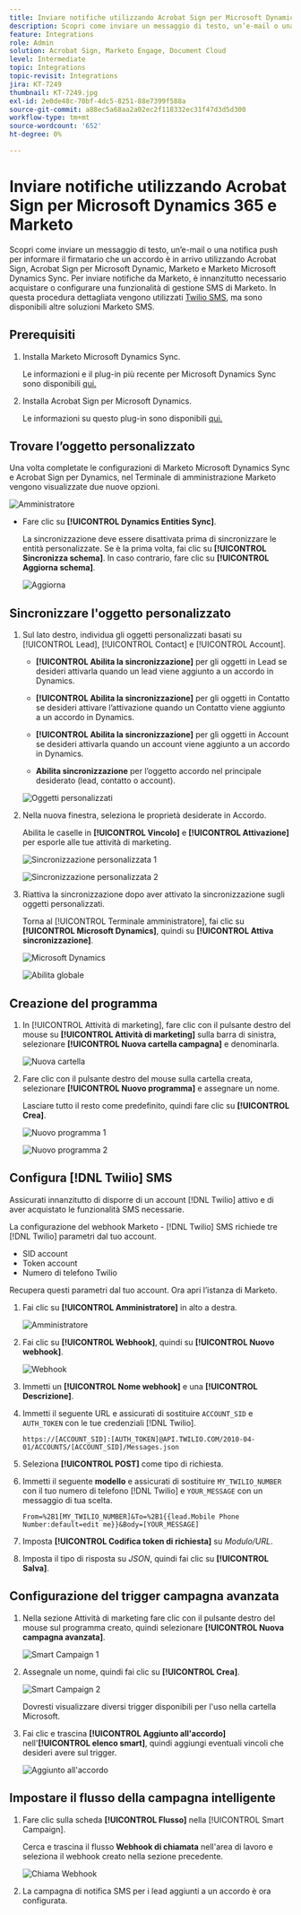 ```yaml
---
title: Inviare notifiche utilizzando Acrobat Sign per Microsoft Dynamics 365 e Marketo
description: Scopri come inviare un messaggio di testo, un’e-mail o una notifica push per informare il firmatario che è in arrivo un accordo
feature: Integrations
role: Admin
solution: Acrobat Sign, Marketo Engage, Document Cloud
level: Intermediate
topic: Integrations
topic-revisit: Integrations
jira: KT-7249
thumbnail: KT-7249.jpg
exl-id: 2e0de48c-70bf-4dc5-8251-88e7399f588a
source-git-commit: a88ec5a68aa2a02ec2f118332ec31f47d3d5d300
workflow-type: tm+mt
source-wordcount: '652'
ht-degree: 0%

---
```


# Inviare notifiche utilizzando Acrobat Sign per Microsoft Dynamics 365 e Marketo

Scopri come inviare un messaggio di testo, un’e-mail o una notifica push per informare il firmatario che un accordo è in arrivo utilizzando Acrobat Sign, Acrobat Sign per Microsoft Dynamic, Marketo e Marketo Microsoft Dynamics Sync. Per inviare notifiche da Marketo, è innanzitutto necessario acquistare o configurare una funzionalità di gestione SMS di Marketo. In questa procedura dettagliata vengono utilizzati [Twilio SMS](https://launchpoint.marketo.com/twilio/twilio-sms-for-marketo/), ma sono disponibili altre soluzioni Marketo SMS.

## Prerequisiti

1. Installa Marketo Microsoft Dynamics Sync.

   Le informazioni e il plug-in più recente per Microsoft Dynamics Sync sono disponibili [qui.](https://experienceleague.adobe.com/docs/marketo/using/product-docs/crm-sync/microsoft-dynamics/marketo-plugin-releases-for-microsoft-dynamics.html)

1. Installa Acrobat Sign per Microsoft Dynamics.

   Le informazioni su questo plug-in sono disponibili [qui.](https://helpx.adobe.com/ca/sign/using/microsoft-dynamics-integration-installation-guide.html)

## Trovare l’oggetto personalizzato

Una volta completate le configurazioni di Marketo Microsoft Dynamics Sync e Acrobat Sign per Dynamics, nel Terminale di amministrazione Marketo vengono visualizzate due nuove opzioni.

![Amministratore](assets/adminTerminal.png)

* Fare clic su **[!UICONTROL Dynamics Entities Sync]**.

  La sincronizzazione deve essere disattivata prima di sincronizzare le entità personalizzate. Se è la prima volta, fai clic su **[!UICONTROL Sincronizza schema]**. In caso contrario, fare clic su **[!UICONTROL Aggiorna schema]**.

  ![Aggiorna](assets/refreshSchema.png)

## Sincronizzare l&#39;oggetto personalizzato

1. Sul lato destro, individua gli oggetti personalizzati basati su [!UICONTROL Lead], [!UICONTROL Contact] e [!UICONTROL Account].

   * **[!UICONTROL Abilita la sincronizzazione]** per gli oggetti in Lead se desideri attivarla quando un lead viene aggiunto a un accordo in Dynamics.

   * **[!UICONTROL Abilita la sincronizzazione]** per gli oggetti in Contatto se desideri attivare l’attivazione quando un Contatto viene aggiunto a un accordo in Dynamics.

   * **[!UICONTROL Abilita la sincronizzazione]** per gli oggetti in Account se desideri attivarla quando un account viene aggiunto a un accordo in Dynamics.

   * **Abilita sincronizzazione** per l’oggetto accordo nel principale desiderato (lead, contatto o account).

   ![Oggetti personalizzati](assets/enableSyncDynamics.png)

1. Nella nuova finestra, seleziona le proprietà desiderate in Accordo.

   Abilita le caselle in **[!UICONTROL Vincolo]** e **[!UICONTROL Attivazione]** per esporle alle tue attività di marketing.

   ![Sincronizzazione personalizzata 1](assets/entitySync1.png)

   ![Sincronizzazione personalizzata 2](assets/entitySync2.png)

1. Riattiva la sincronizzazione dopo aver attivato la sincronizzazione sugli oggetti personalizzati.

   Torna al [!UICONTROL Terminale amministratore], fai clic su **[!UICONTROL Microsoft Dynamics]**, quindi su **[!UICONTROL Attiva sincronizzazione]**.

   ![Microsoft Dynamics](assets/microsoftDynamics.png)

   ![Abilita globale](assets/enableGlobalDynamics.png)

## Creazione del programma

1. In [!UICONTROL Attività di marketing], fare clic con il pulsante destro del mouse su **[!UICONTROL Attività di marketing]** sulla barra di sinistra, selezionare **[!UICONTROL Nuova cartella campagna]** e denominarla.

   ![Nuova cartella](assets/newFolder.png)

1. Fare clic con il pulsante destro del mouse sulla cartella creata, selezionare **[!UICONTROL Nuovo programma]** e assegnare un nome.

   Lasciare tutto il resto come predefinito, quindi fare clic su **[!UICONTROL Crea]**.

   ![Nuovo programma 1](assets/newProgram1.png)

   ![Nuovo programma 2](assets/newProgram2.png)

## Configura [!DNL Twilio] SMS

Assicurati innanzitutto di disporre di un account [!DNL Twilio] attivo e di aver acquistato le funzionalità SMS necessarie.

La configurazione del webhook Marketo - [!DNL Twilio] SMS richiede tre [!DNL Twilio] parametri dal tuo account.

* SID account
* Token account
* Numero di telefono Twilio

Recupera questi parametri dal tuo account. Ora apri l’istanza di Marketo.

1. Fai clic su **[!UICONTROL Amministratore]** in alto a destra.

   ![Amministratore](assets/adminTab.png)

1. Fai clic su **[!UICONTROL Webhook]**, quindi su **[!UICONTROL Nuovo webhook]**.

   ![Webhook](assets/webhooks.png)

1. Immetti un **[!UICONTROL Nome webhook]** e una **[!UICONTROL Descrizione]**.

1. Immetti il seguente URL e assicurati di sostituire `ACCOUNT_SID` e `AUTH_TOKEN` con le tue credenziali [!DNL Twilio].

   ```
   https://[ACCOUNT_SID]:[AUTH_TOKEN]@API.TWILIO.COM/2010-04-01/ACCOUNTS/[ACCOUNT_SID]/Messages.json
   ```

1. Seleziona **[!UICONTROL POST]** come tipo di richiesta.

1. Immetti il seguente **modello** e assicurati di sostituire `MY_TWILIO_NUMBER` con il tuo numero di telefono [!DNL Twilio] e `YOUR_MESSAGE` con un messaggio di tua scelta.

   ```
   From=%2B1[MY_TWILIO_NUMBER]&To=%2B1{{lead.Mobile Phone Number:default=edit me}}&Body=[YOUR_MESSAGE]
   ```

1. Imposta **[!UICONTROL Codifica token di richiesta]** su *Modulo/URL*.

1. Imposta il tipo di risposta su *JSON*, quindi fai clic su **[!UICONTROL Salva]**.

## Configurazione del trigger campagna avanzata

1. Nella sezione Attività di marketing fare clic con il pulsante destro del mouse sul programma creato, quindi selezionare **[!UICONTROL Nuova campagna avanzata]**.

   ![Smart Campaign 1](assets/smartCampaign1.png)

1. Assegnale un nome, quindi fai clic su **[!UICONTROL Crea]**.

   ![Smart Campaign 2](assets/smartCampaign3.png)

   Dovresti visualizzare diversi trigger disponibili per l&#39;uso nella cartella Microsoft.

1. Fai clic e trascina **[!UICONTROL Aggiunto all&#39;accordo]** nell&#39;**[!UICONTROL elenco smart]**, quindi aggiungi eventuali vincoli che desideri avere sul trigger.

   ![Aggiunto all&#39;accordo](assets/addedToAgreementDynamics.png)

## Impostare il flusso della campagna intelligente

1. Fare clic sulla scheda **[!UICONTROL Flusso]** nella [!UICONTROL Smart Campaign].

   Cerca e trascina il flusso **Webhook di chiamata** nell&#39;area di lavoro e seleziona il webhook creato nella sezione precedente.

   ![Chiama Webhook](assets/callWebhook.png)

1. La campagna di notifica SMS per i lead aggiunti a un accordo è ora configurata.
